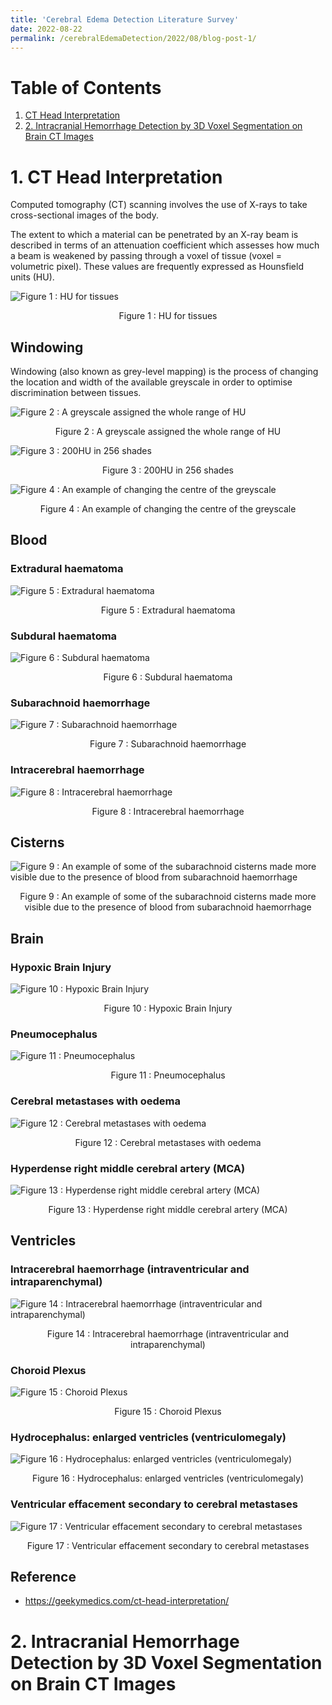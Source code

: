 ```yaml
---
title: 'Cerebral Edema Detection Literature Survey'
date: 2022-08-22
permalink: /cerebralEdemaDetection/2022/08/blog-post-1/
---
```

# Table of Contents
1. [CT Head Interpretation](#ctHeadInterpretation)
2. [2. Intracranial Hemorrhage Detection by 3D Voxel Segmentation on Brain CT Images](#intracranialHemorrhage)
# 1. CT Head Interpretation <a name="ctHeadInterpretation"></a>

Computed tomography (CT) scanning involves the use of X-rays to take cross-sectional images of the body.

The extent to which a material can be penetrated by an X-ray beam is described in terms of an attenuation coefficient which assesses how much a beam is weakened by passing through a voxel of tissue (voxel = volumetric pixel).
These values are frequently expressed as Hounsfield units (HU).

![Figure 1 : HU for tissues](https://ashwinpathak20.github.io/images/HU.png)
<div align="center"> Figure 1 : HU for tissues </div>

## Windowing

Windowing (also known as grey-level mapping) is the process of changing the location and width of the available greyscale in order to optimise discrimination between tissues. 

![Figure 2 : A greyscale assigned the whole range of HU
](https://geekymedics.com/wp-content/uploads/2017/12/Screen-Shot-2017-12-12-at-16.47.51.png)
<div align="center"> Figure 2 : A greyscale assigned the whole range of HU </div>

![Figure 3 : 200HU in 256 shades](https://geekymedics.com/wp-content/uploads/2017/12/Screen-Shot-2017-12-12-at-16.48.51.png)
<div align="center"> Figure 3 : 200HU in 256 shades </div>

![Figure 4 : An example of changing the centre of the greyscale
](https://geekymedics.com/wp-content/uploads/2017/12/Screen-Shot-2017-12-12-at-16.49.17.png)
<div align="center">Figure 4 : An example of changing the centre of the greyscale
</div>

## Blood

### Extradural haematoma

![Figure 5 : Extradural haematoma](https://geekymedics.com/wp-content/uploads/2018/01/Extradural-haematoma.jpg)
<div align="center">Figure 5 : Extradural haematoma</div>

### Subdural haematoma

![Figure 6 : Subdural haematoma](https://geekymedics.com/wp-content/uploads/2018/01/Subdural-haematoma-with-midline-shift.jpg)
<div align="center">Figure 6 : Subdural haematoma</div>

### Subarachnoid haemorrhage

![Figure 7 : Subarachnoid haemorrhage](https://geekymedics.com/wp-content/uploads/2018/01/Subarachnoid-haemorrhage-1.jpg)
<div align="center">Figure 7 : Subarachnoid haemorrhage</div>

### Intracerebral haemorrhage

![Figure 8 : Intracerebral haemorrhage](https://geekymedics.com/wp-content/uploads/2018/01/Intracerebral-haemorrhage.jpg)
<div align="center">Figure 8 : Intracerebral haemorrhage</div>

## Cisterns

![Figure 9 : An example of some of the subarachnoid cisterns made more visible due to the presence of blood from subarachnoid haemorrhage](https://geekymedics.com/wp-content/uploads/2018/01/Subarachnoid-haemorrhage-cisterns.jpg)
<div align="center">Figure 9 : An example of some of the subarachnoid cisterns made more visible due to the presence of blood from subarachnoid haemorrhage</div>

## Brain

### Hypoxic Brain Injury

![Figure 10 : Hypoxic Brain Injury](https://geekymedics.com/wp-content/uploads/2018/01/hypoxic_brain_injury.jpg)
<div align="center">Figure 10 : Hypoxic Brain Injury</div>

### Pneumocephalus

![Figure 11 : Pneumocephalus](https://geekymedics.com/wp-content/uploads/2018/01/Pneumocephalus.jpg)
<div align="center">Figure 11 : Pneumocephalus</div>

### Cerebral metastases with oedema

![Figure 12 : Cerebral metastases with oedema](https://geekymedics.com/wp-content/uploads/2018/01/Cerebral-metastases-1.jpg)
<div align="center">Figure 12 : Cerebral metastases with oedema</div>

### Hyperdense right middle cerebral artery (MCA)

![Figure 13 : Hyperdense right middle cerebral artery (MCA)](https://geekymedics.com/wp-content/uploads/2017/12/DenseMCA.jpg)
<div align="center">Figure 13 : Hyperdense right middle cerebral artery (MCA)</div>

## Ventricles

### Intracerebral haemorrhage (intraventricular and intraparenchymal)

![Figure 14 : Intracerebral haemorrhage (intraventricular and intraparenchymal)](https://geekymedics.com/wp-content/uploads/2018/01/Intracerebral-haemorrhage.jpg)
<div align="center">Figure 14 : Intracerebral haemorrhage (intraventricular and intraparenchymal)</div>

### Choroid Plexus

![Figure 15 : Choroid Plexus](https://geekymedics.com/wp-content/uploads/2018/01/Choroid-plexus-diagram.jpg)
<div align="center">Figure 15 : Choroid Plexus</div>

### Hydrocephalus: enlarged ventricles (ventriculomegaly) 

![Figure 16 : Hydrocephalus: enlarged ventricles (ventriculomegaly)](https://geekymedics.com/wp-content/uploads/2018/01/Hydrocephalus.jpg)
<div align="center">Figure 16 : Hydrocephalus: enlarged ventricles (ventriculomegaly) </div>

### Ventricular effacement secondary to cerebral metastases

![Figure 17 : Ventricular effacement secondary to cerebral metastases](https://geekymedics.com/wp-content/uploads/2018/01/Cerebral-metastases-ventricular-effacement.jpg)
<div align="center">Figure 17 : Ventricular effacement secondary to cerebral metastases</div>

## Reference

* https://geekymedics.com/ct-head-interpretation/

# 2. Intracranial Hemorrhage Detection by 3D Voxel Segmentation on Brain CT Images <a name="intracranialHemorrhage"></a>